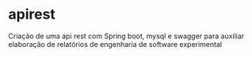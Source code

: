 # apirest
Criação de uma api rest com Spring boot, mysql e swagger para auxiliar elaboração de relatórios de engenharia de software experimental
